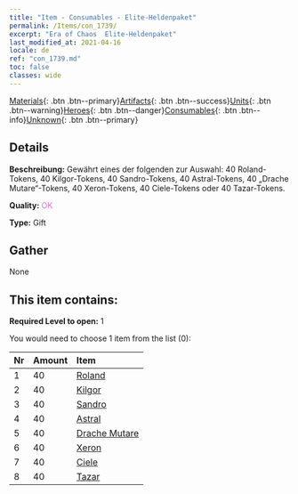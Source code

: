 ```yaml
---
title: "Item - Consumables - Elite-Heldenpaket"
permalink: /Items/con_1739/
excerpt: "Era of Chaos  Elite-Heldenpaket"
last_modified_at: 2021-04-16
locale: de
ref: "con_1739.md"
toc: false
classes: wide
---
```

 [Materials](/de/Items/){: .btn .btn--primary}[Artifacts](/de/Items/Artifacts/){: .btn .btn--success}[Units](/de/Items/Units/){: .btn .btn--warning}[Heroes](/de/Items/Heroes/){: .btn .btn--danger}[Consumables](/de/Items/Consumables/){: .btn .btn--info}[Unknown](/de/Items/Unknown/){: .btn .btn--primary}

## Details
 **Beschreibung:** Gewährt eines der folgenden zur Auswahl: 40 Roland-Tokens, 40 Kilgor-Tokens, 40 Sandro-Tokens, 40 Astral-Tokens, 40 „Drache Mutare“-Tokens, 40 Xeron-Tokens, 40 Ciele-Tokens oder 40 Tazar-Tokens.

 **Quality:** <span style="color: #DA70D6">OK</span>

 **Type:** Gift

## Gather

  None

## This item contains:

 **Required Level to open:** 1

 You would need to choose 1 item from the list (0):

  | Nr | Amount |     Item    |
  |:---|:-------|:------------|
  | 1 | 40 | [Roland](/de/Items/her_362/) |  | 
  | 2 | 40 | [Kilgor](/de/Items/her_374/) |  | 
  | 3 | 40 | [Sandro](/de/Items/her_371/) |  | 
  | 4 | 40 | [Astral](/de/Items/her_388/) |  | 
  | 5 | 40 | [Drache Mutare](/de/Items/her_390/) |  | 
  | 6 | 40 | [Xeron](/de/Items/her_383/) |  | 
  | 7 | 40 | [Ciele](/de/Items/her_382/) |  | 
  | 8 | 40 | [Tazar](/de/Items/her_393/) |  | 
